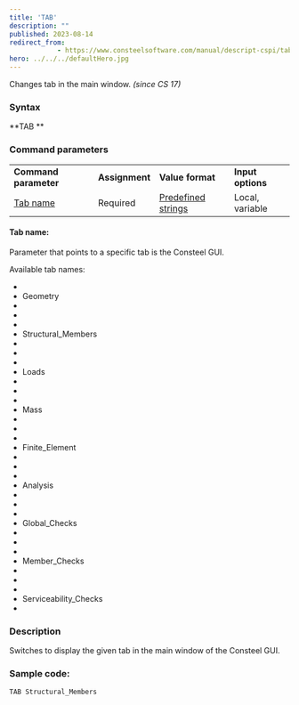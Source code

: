 ```yaml
---
title: 'TAB'
description: ""
published: 2023-08-14
redirect_from: 
            - https://www.consteelsoftware.com/manual/descript-cspi/tab/
hero: ../../../defaultHero.jpg
---
```

<!-- wp:paragraph -->

Changes tab in the main window. _(since CS 17)_

<!-- /wp:paragraph -->

<!-- wp:heading {"level":3,"editorskit":{"devices":false,"desktop":true,"tablet":true,"mobile":true,"loggedin":true,"loggedout":true,"acf_visibility":"","acf_field":"","acf_condition":"","acf_value":"","migrated":false,"unit_test":false}} -->

### Syntax

<!-- /wp:heading -->

<!-- wp:paragraph -->

**TAB **

<!-- /wp:paragraph -->

<!-- wp:heading {"level":3,"editorskit":{"devices":false,"desktop":true,"tablet":true,"mobile":true,"loggedin":true,"loggedout":true,"acf_visibility":"","acf_field":"","acf_condition":"","acf_value":"","migrated":false,"unit_test":false}} -->

### Command parameters

<!-- /wp:heading -->

<!-- wp:table {"className":"is-style-stripes"} -->

|                         |                |                                                       |                   |
| ----------------------- | -------------- | ----------------------------------------------------- | ----------------- |
| **Command parameter**   | **Assignment** | **Value format**                                      | **Input options** |
| [Tab name](<#Tab name>) | Required       | [Predefined strings](#Available-tab-parameter-values) | Local, variable   |

<!-- /wp:table -->

<!-- wp:heading {"level":4,"editorskit":{"devices":false,"desktop":true,"tablet":true,"mobile":true,"loggedin":true,"loggedout":true,"acf_visibility":"","acf_field":"","acf_condition":"","acf_value":"","migrated":false,"unit_test":false}} -->

#### Tab name:

<!-- /wp:heading -->

<!-- wp:paragraph -->

Parameter that points to a specific tab is the Consteel GUI.

<!-- /wp:paragraph -->

<!-- wp:paragraph -->

Available tab names:

<!-- /wp:paragraph -->

<!-- wp:list -->

- <!-- wp:list-item -->
- Geometry
- <!-- /wp:list-item -->
-
- <!-- wp:list-item -->
- Structural_Members
- <!-- /wp:list-item -->
-
- <!-- wp:list-item -->
- Loads
- <!-- /wp:list-item -->
-
- <!-- wp:list-item -->
- Mass
- <!-- /wp:list-item -->
-
- <!-- wp:list-item -->
- Finite_Element
- <!-- /wp:list-item -->
-
- <!-- wp:list-item -->
- Analysis
- <!-- /wp:list-item -->
-
- <!-- wp:list-item -->
- Global_Checks
- <!-- /wp:list-item -->
-
- <!-- wp:list-item -->
- Member_Checks
- <!-- /wp:list-item -->
-
- <!-- wp:list-item -->
- Serviceability_Checks
- <!-- /wp:list-item -->

<!-- /wp:list -->

<!-- wp:heading {"level":3,"editorskit":{"devices":false,"desktop":true,"tablet":true,"mobile":true,"loggedin":true,"loggedout":true,"acf_visibility":"","acf_field":"","acf_condition":"","acf_value":"","migrated":false,"unit_test":false}} -->

### Description

<!-- /wp:heading -->

<!-- wp:paragraph -->

Switches to display the given tab in the main window of the Consteel GUI.

<!-- /wp:paragraph -->

<!-- wp:heading {"level":3,"editorskit":{"devices":false,"desktop":true,"tablet":true,"mobile":true,"loggedin":true,"loggedout":true,"acf_visibility":"","acf_field":"","acf_condition":"","acf_value":"","migrated":false,"unit_test":false}} -->

### Sample code:

<!-- /wp:heading -->

<!-- wp:loos-hcb/code-block -->

```
TAB Structural_Members
```

<!-- /wp:loos-hcb/code-block -->
